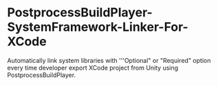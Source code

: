 PostprocessBuildPlayer-SystemFramework-Linker-For-XCode
=======================================================

Automatically link system libraries with '''Optional" or "Required" option every time developer export XCode project from Unity using PostprocessBuildPlayer.